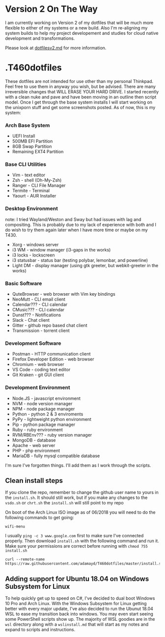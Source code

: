 # Version 2 On The Way

I am currently working on Version 2 of my dotfiles that will be much more flexible to either of my systems or a new build.  Also I'm re-aligning my system builds to help my project developement and studies for cloud native development and transformations.

Please look at [dotfilesv2.md](dotfilesv2.md) for more information.

# .T460dotfiles
These dotfiles are not intended for use other than my personal Thinkpad.  Feel free to use them in anyway you wish, but be advised.  There are many irreversible changes that WILL ERASE YOUR HARD DRIVE.  I started recently with a clean nuke and pave and have been moving in an outline then script model.  Once I get through the base system installs I will start working on the unixporn stuff and get some screenshots posted.  As of now, this is my system:
### Arch Base System
* UEFI Install
* 500MB EFI Partition
* 8GB Swap Partition
* Remaining EXT4 Partition

### Base CLI Utilities
* Vim - text editor
* Zsh - shell (Oh-My-Zsh)
* Ranger - CLI File Manager
* Termite - Terminal
* Yaourt - AUR Installer

### Desktop Environment
note: I tried Wayland/Weston and Sway but had issues with lag and compositing.  This is probably due to my lack of experience with both and I do wish to try them again later when I have more time or maybe on my T430.
* Xorg - windows server
* i3 WM - window manager (i3-gaps in the works)
* i3 locks - lockscreen
* i3 statusbar - status bar (testing polybar, lemonbar, and powerline)
* Light DM - display manager (using gtk greeter, but webkit-greeter in the works)

### Basic Software
* QuteBrowser - web browser with Vim key bindings
* NeoMutt - CLI email client
* Calendar??? - CLI calendar
* CMusic??? - CLI calendar
* Dunst??? - Notifications
* Slack - Chat client
* Gitter - github repo based chat client
* Transmission - torrent client

### Development Software
* Postman - HTTP communication client
* Firefox Developer Edition - web browser
* Chromium - web browser
* VS Code - coding text editor
* Git Kraken - git GUI client

### Development Environment
* Node.JS - javascript environment
* NVM - node version manager
* NPM - node package manager
* Python - python 2 & 3 enviroments
* PyPy - lightweight python environment
* Pip - python package manager
* Ruby - ruby environment
* RVM/RBEnv??? - ruby version manager
* MongoDB - database
* Apache - web server
* PHP - php environment
* MariaDB - fully mysql compatible database

I'm sure I've forgotten things.  I'll add them as I work through the scripts.

## Clean install steps

If you clone the repo, remember to change the github user name to yours in the `install.sh`.  It should still work, but if you make any changes to the `vsdo.sh` or `chrt.sh` the `install.sh` will still point to my repo

On boot of the Arch Linux ISO image as of 06/2018 you will need to do the following commands to get going:

```
wifi-menu
```

I usually `ping -c 3 www.google.com` first to make sure I've connected properly.  Then download `install.sh` with the following command and run it.  Make sure your permissions are correct before running with `chmod 755 install.sh`

```
curl --remote-name https://raw.githubusercontent.com/adamayd/T460dotfiles/master/install.sh
```

## Adding support for Ubuntu 18.04 on Windows Subsystem for Linux

To help quickly get up to speed on C#, I've decided to dual boot Windows 10 Pro and Arch Linux.  With the Windows Subsystem for Linux getting better with every major update, I've also decided to run the Ubunut 18.04 WSL to ease my transition back into windows.  You may even start seeing some PowerShell scripts show up.  The majority of WSL goodies are in the `wsl` directory along with a `wslinstall.md` that will start as my notes and expand to scripts and instructions.

